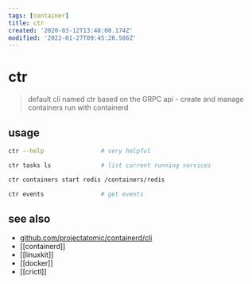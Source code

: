```yaml
---
tags: [container]
title: ctr
created: '2020-03-12T13:48:00.174Z'
modified: '2022-01-27T09:45:28.586Z'
---
```


# ctr

> default cli named ctr based on the GRPC api - create and manage containers run with containerd

## usage

```sh
ctr --help                # very helpful

ctr tasks ls              # list current running services

ctr containers start redis /containers/redis

ctr events                # get events
```

## see also

- [github.com/projectatomic/containerd/cli](https://github.com/projectatomic/containerd/blob/master/docs/cli.md)
- [[containerd]]
- [[linuxkit]]
- [[docker]]
- [[crictl]]
